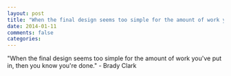 ```yaml
---
layout: post
title: "When the final design seems too simple for the amount of work you've put in, then you know you're done."
date: 2014-01-11
comments: false
categories: 
---
```


<span class='quote'>"When the final design seems too simple for the amount of work you've put in, then you know you're done."</span>
<span class='by'>- Brady Clark</span>
